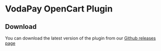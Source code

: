 # VodaPay OpenCart Plugin

## Download

You can download the latest version of the plugin from
our [Github releases page](https://github.com/VodaPay-Gateway/opencart-plugin/releases)
